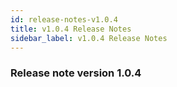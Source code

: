 ```yaml
---
id: release-notes-v1.0.4
title: v1.0.4 Release Notes
sidebar_label: v1.0.4 Release Notes
---
```


### Release note version 1.0.4
